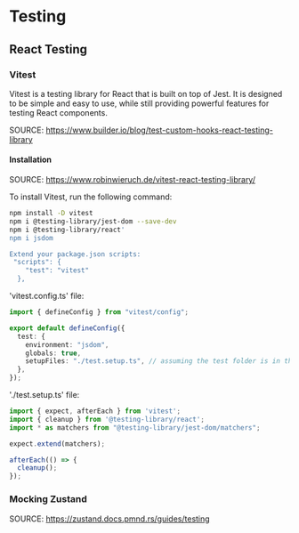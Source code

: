 # Testing

## React Testing

### Vitest

Vitest is a testing library for React that is built on top of Jest. It is designed to be simple and easy to use, while still providing powerful features for testing React components.

SOURCE: <https://www.builder.io/blog/test-custom-hooks-react-testing-library>

#### Installation

SOURCE: <https://www.robinwieruch.de/vitest-react-testing-library/>

To install Vitest, run the following command:

```bash
npm install -D vitest
npm i @testing-library/jest-dom --save-dev
npm i @testing-library/react'
npm i jsdom

Extend your package.json scripts:
 "scripts": {
    "test": "vitest"
  },
```

'vitest.config.ts' file:

```typescript
import { defineConfig } from "vitest/config";

export default defineConfig({
  test: {
    environment: "jsdom",
    globals: true,
    setupFiles: "./test.setup.ts", // assuming the test folder is in the root of our project
  },
});
```

'./test.setup.ts' file:

```typescript
import { expect, afterEach } from 'vitest';
import { cleanup } from '@testing-library/react';
import * as matchers from "@testing-library/jest-dom/matchers";

expect.extend(matchers);

afterEach(() => {
  cleanup();
});
```

### Mocking Zustand

SOURCE: <https://zustand.docs.pmnd.rs/guides/testing>
